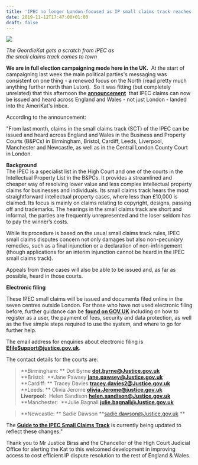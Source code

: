 ```yaml
---
title: 'IPEC no longer London-focused as IP small claims track reaches courts in Newcastle, Manchester, Cardiff and beyond'
date: 2019-11-12T17:47:00+01:00
draft: false
---
```


[![](https://1.bp.blogspot.com/-cKDnYkg5tqU/Xcrd-2fv1UI/AAAAAAAAGls/r0AQeiM6ch4m106ih9ZdB5CqtegA_lN0QCLcBGAsYHQ/s320/20191103_163758.jpg)](https://1.bp.blogspot.com/-cKDnYkg5tqU/Xcrd-2fv1UI/AAAAAAAAGls/r0AQeiM6ch4m106ih9ZdB5CqtegA_lN0QCLcBGAsYHQ/s1600/20191103_163758.jpg)

_The GeordieKat gets a scratch from IPEC as  
the small claims track comes to town_

**We are in full election campaigning mode here in the UK.**  At the start of campaigning last week the main political parties's messaging was consistent on one thing - a renewed focus on the North (read pretty much anything further north than Luton).  So it was fitting (but completely unrelated) that this afternoon the [**announcement**](https://drive.google.com/file/d/0B_U9nV8-MjxrZHplTFpjWV9rVkVjZzREd2Zvd3NkUUk2VFU0/view?usp=sharing)  that IPEC claims can now be issued and heard across England and Wales - not just London - landed into the AmeriKat's inbox.  
  
According to the announcement:  
  
"From last month, claims in the small claims track (SCT) of the IPEC can be issued and heard across England and Wales in the Business and Property Courts (B&PCs) in Birmingham, Bristol, Cardiff, Leeds, Liverpool, Manchester and Newcastle, as well as in the Central London County Court in London.  
  
**Background**  
The IPEC is a specialist list in the High Court and one of the courts in the Intellectual Property List in the B&PCs. It provides a streamlined and cheaper way of resolving lower value and less complex intellectual property claims for businesses and individuals. Its small claims track hears the most straightforward intellectual property cases, where less than £10,000 is claimed. Its focus is mainly on claims relating to copyright, designs, passing off and trademarks. The hearings in the small claims track are short and informal, the parties are frequently unrepresented and the loser seldom has to pay the winner’s costs.  
  
While its procedure is based on the usual small claims track rules, IPEC small claims disputes concern not only damages but also non-pecuniary remedies, such as a final injunction or a declaration of non-infringement (though applications for an interim injunction cannot be heard in the IPEC small claims track).  
  

Appeals from these cases will also be able to be issued and, as far as possible, heard in those courts.  
  
**Electronic filing**  
  
These IPEC small claims will be issued and documents filed online in the seven centres outside London. For those who have not used electronic filing before, further guidance can be [**found on GOV.UK**](https://www.gov.uk/guidance/ce-file-system-information-and-support-advice) including on how to register as a user, the payment of fees, security and data protection, as well as the five simple steps required to use the system, and where to go for further help.  
  
The email address for enquiries about electronic filing is [**EfileSupport@justice.gov.uk**](mailto:EfileSupport@justice.gov.uk).  
  
The contact details for the courts are:  

>   
> **Birmingham: ** Dot Byrne [**dot.byrne@Justice.gov.uk**](mailto:dot.byrne@Justice.gov.uk)  
> **Bristol:  **Jane Pawsey [**jane.pawsey@Justice.gov.uk**](mailto:jane.pawsey@Justice.gov.uk)  
> **Cardiff: ** Tracey Davies [**tracey.davies2@Justice.gov.uk**](mailto:tracey.davies2@Justice.gov.uk)  
> **Leeds: ** Olivia Jerome [**olivia.Jerome@justice.gov.uk**](mailto:olivia.Jerome@justice.gov.uk)  
> **Liverpool:**  Helen Sandison [**helen.sandison@Justice.gov.uk**](mailto:helen.sandison@Justice.gov.uk)  
> **Manchester:  **Julie Bagnall **[julie.bagnall@Justice.gov.uk](mailto:julie.bagnall@Justice.gov.uk)**

> **Newcastle: ** Sadie Dawson **[sadie.dawson@Justice.gov.uk](mailto:sadie.dawson@Justice.gov.uk) ** 

  
The [**Guide to the IPEC Small Claims Track**](https://assets.publishing.service.gov.uk/government/uploads/system/uploads/attachment_data/file/679030/ipec-sct-published-guide-february-2018.pdf) is currently being updated to reflect these changes."  
  
Thank you to Mr Justice Birss and the Chancellor of the High Court Judicial Office for alerting the Kat to this welcomed development in improving access to cost efficient IP dispute resolution to the rest of England & Wales.